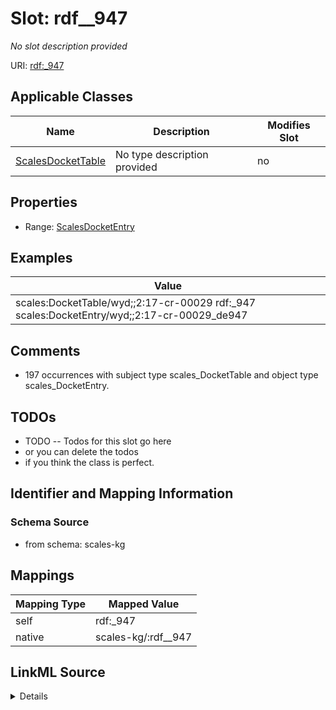 

# Slot: rdf__947


_No slot description provided_





URI: [rdf:_947](http://www.w3.org/1999/02/22-rdf-syntax-ns#_947)



<!-- no inheritance hierarchy -->





## Applicable Classes

| Name | Description | Modifies Slot |
| --- | --- | --- |
| [ScalesDocketTable](../classes/ScalesDocketTable.md) | No type description provided |  no  |







## Properties

* Range: [ScalesDocketEntry](../classes/ScalesDocketEntry.md)






## Examples

| Value |
| --- |
| scales:DocketTable/wyd;;2:17-cr-00029 rdf:_947 scales:DocketEntry/wyd;;2:17-cr-00029_de947 |

## Comments

* 197 occurrences with subject type scales_DocketTable and object type scales_DocketEntry.

## TODOs

* TODO -- Todos for this slot go here
* or you can delete the todos
* if you think the class is perfect.

## Identifier and Mapping Information







### Schema Source


* from schema: scales-kg




## Mappings

| Mapping Type | Mapped Value |
| ---  | ---  |
| self | rdf:_947 |
| native | scales-kg/:rdf__947 |




## LinkML Source

<details>
```yaml
name: rdf__947
description: No slot description provided
todos:
- TODO -- Todos for this slot go here
- or you can delete the todos
- if you think the class is perfect.
comments:
- 197 occurrences with subject type scales_DocketTable and object type scales_DocketEntry.
examples:
- value: scales:DocketTable/wyd;;2:17-cr-00029 rdf:_947 scales:DocketEntry/wyd;;2:17-cr-00029_de947
from_schema: scales-kg
rank: 1000
slot_uri: rdf:_947
alias: rdf__947
domain_of:
- scales_DocketTable
range: scales_DocketEntry

```
</details>